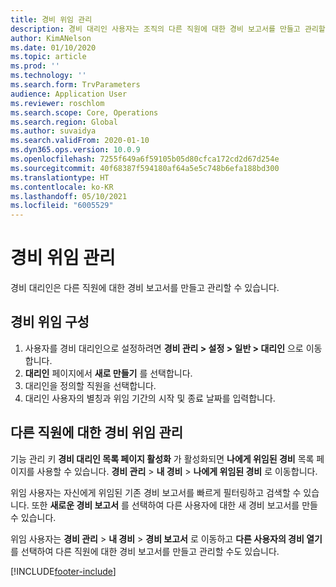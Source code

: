 ```yaml
---
title: 경비 위임 관리
description: 경비 대리인 사용자는 조직의 다른 직원에 대한 경비 보고서를 만들고 관리할 수 있습니다.
author: KimANelson
ms.date: 01/10/2020
ms.topic: article
ms.prod: ''
ms.technology: ''
ms.search.form: TrvParameters
audience: Application User
ms.reviewer: roschlom
ms.search.scope: Core, Operations
ms.search.region: Global
ms.author: suvaidya
ms.search.validFrom: 2020-01-10
ms.dyn365.ops.version: 10.0.9
ms.openlocfilehash: 7255f649a6f59105b05d80cfca172cd2d67d254e
ms.sourcegitcommit: 40f68387f594180af64a5e5c748b6efa188bd300
ms.translationtype: HT
ms.contentlocale: ko-KR
ms.lasthandoff: 05/10/2021
ms.locfileid: "6005529"
---
```

# <a name="manage-expense-delegation"></a>경비 위임 관리

경비 대리인은 다른 직원에 대한 경비 보고서를 만들고 관리할 수 있습니다.

## <a name="configure-expense-delegation"></a>경비 위임 구성

1. 사용자를 경비 대리인으로 설정하려면 **경비 관리 > 설정 > 일반 > 대리인** 으로 이동합니다.
2. **대리인** 페이지에서 **새로 만들기** 를 선택합니다.
3. 대리인을 정의할 직원을 선택합니다. 
4. 대리인 사용자의 별칭과 위임 기간의 시작 및 종료 날짜를 입력합니다.

## <a name="manage-expense-delegation-for-another-employee"></a>다른 직원에 대한 경비 위임 관리

기능 관리 키 **경비 대리인 목록 페이지 활성화** 가 활성화되면 **나에게 위임된 경비** 목록 페이지를 사용할 수 있습니다. **경비 관리** > **내 경비** > **나에게 위임된 경비** 로 이동합니다.

위임 사용자는 자신에게 위임된 기존 경비 보고서를 빠르게 필터링하고 검색할 수 있습니다. 또한 **새로운 경비 보고서** 를 선택하여 다른 사용자에 대한 새 경비 보고서를 만들 수 있습니다.

위임 사용자는 **경비 관리** > **내 경비** > **경비 보고서** 로 이동하고 **다른 사용자의 경비 열기** 를 선택하여 다른 직원에 대한 경비 보고서를 만들고 관리할 수도 있습니다.


[!INCLUDE[footer-include](../includes/footer-banner.md)]